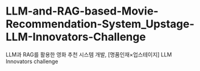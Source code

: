 # LLM-and-RAG-based-Movie-Recommendation-System_Upstage-LLM-Innovators-Challenge
LLM과 RAG를 활용한 영화 추천 시스템 개발, [명품인재×업스테이지] LLM Innovators challenge
